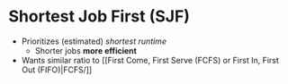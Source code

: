 # Shortest Job First (SJF)

- Prioritizes (estimated) *shortest runtime*
	- Shorter jobs **more efficient**
- Wants similar ratio to [[First Come, First Serve (FCFS) or First In, First Out (FIFO)|FCFS/]]